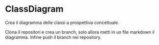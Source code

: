 # ClassDiagram

Crea il diagramma delle classi a prospettiva concettuale.

Clona il repositori e crea un branch, solo allora metti in un file markdown il diagramma.
Infine push il branch nel repository.

